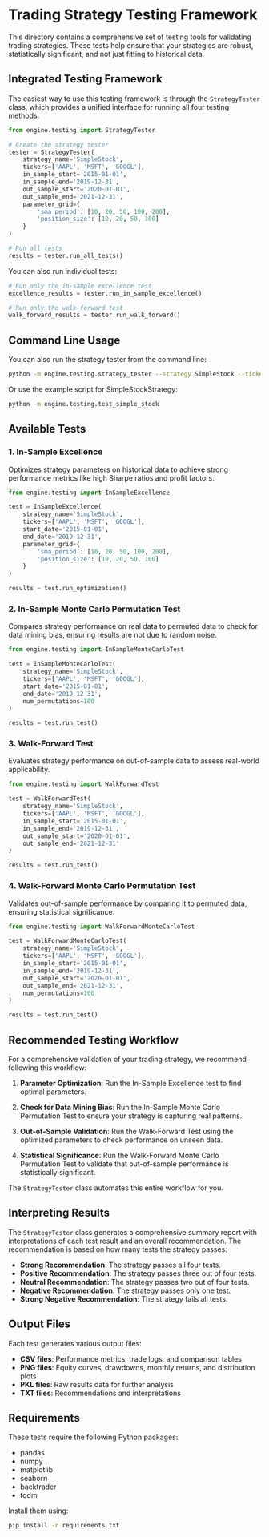 # Trading Strategy Testing Framework

This directory contains a comprehensive set of testing tools for validating trading strategies. These tests help ensure that your strategies are robust, statistically significant, and not just fitting to historical data.

## Integrated Testing Framework

The easiest way to use this testing framework is through the `StrategyTester` class, which provides a unified interface for running all four testing methods:

```python
from engine.testing import StrategyTester

# Create the strategy tester
tester = StrategyTester(
    strategy_name='SimpleStock',
    tickers=['AAPL', 'MSFT', 'GOOGL'],
    in_sample_start='2015-01-01',
    in_sample_end='2019-12-31',
    out_sample_start='2020-01-01',
    out_sample_end='2021-12-31',
    parameter_grid={
        'sma_period': [10, 20, 50, 100, 200],
        'position_size': [10, 20, 50, 100]
    }
)

# Run all tests
results = tester.run_all_tests()
```

You can also run individual tests:

```python
# Run only the in-sample excellence test
excellence_results = tester.run_in_sample_excellence()

# Run only the walk-forward test
walk_forward_results = tester.run_walk_forward()
```

## Command Line Usage

You can also run the strategy tester from the command line:

```bash
python -m engine.testing.strategy_tester --strategy SimpleStock --tickers AAPL MSFT GOOGL --param_grid '{"sma_period": [10, 20, 50, 100, 200], "position_size": [10, 20, 50, 100]}'
```

Or use the example script for SimpleStockStrategy:

```bash
python -m engine.testing.test_simple_stock
```

## Available Tests

### 1. In-Sample Excellence

Optimizes strategy parameters on historical data to achieve strong performance metrics like high Sharpe ratios and profit factors.

```python
from engine.testing import InSampleExcellence

test = InSampleExcellence(
    strategy_name='SimpleStock',
    tickers=['AAPL', 'MSFT', 'GOOGL'],
    start_date='2015-01-01',
    end_date='2019-12-31',
    parameter_grid={
        'sma_period': [10, 20, 50, 100, 200],
        'position_size': [10, 20, 50, 100]
    }
)

results = test.run_optimization()
```

### 2. In-Sample Monte Carlo Permutation Test

Compares strategy performance on real data to permuted data to check for data mining bias, ensuring results are not due to random noise.

```python
from engine.testing import InSampleMonteCarloTest

test = InSampleMonteCarloTest(
    strategy_name='SimpleStock',
    tickers=['AAPL', 'MSFT', 'GOOGL'],
    start_date='2015-01-01',
    end_date='2019-12-31',
    num_permutations=100
)

results = test.run_test()
```

### 3. Walk-Forward Test

Evaluates strategy performance on out-of-sample data to assess real-world applicability.

```python
from engine.testing import WalkForwardTest

test = WalkForwardTest(
    strategy_name='SimpleStock',
    tickers=['AAPL', 'MSFT', 'GOOGL'],
    in_sample_start='2015-01-01',
    in_sample_end='2019-12-31',
    out_sample_start='2020-01-01',
    out_sample_end='2021-12-31'
)

results = test.run_test()
```

### 4. Walk-Forward Monte Carlo Permutation Test

Validates out-of-sample performance by comparing it to permuted data, ensuring statistical significance.

```python
from engine.testing import WalkForwardMonteCarloTest

test = WalkForwardMonteCarloTest(
    strategy_name='SimpleStock',
    tickers=['AAPL', 'MSFT', 'GOOGL'],
    in_sample_start='2015-01-01',
    in_sample_end='2019-12-31',
    out_sample_start='2020-01-01',
    out_sample_end='2021-12-31',
    num_permutations=100
)

results = test.run_test()
```

## Recommended Testing Workflow

For a comprehensive validation of your trading strategy, we recommend following this workflow:

1. **Parameter Optimization**: Run the In-Sample Excellence test to find optimal parameters.
   
2. **Check for Data Mining Bias**: Run the In-Sample Monte Carlo Permutation Test to ensure your strategy is capturing real patterns.
   
3. **Out-of-Sample Validation**: Run the Walk-Forward Test using the optimized parameters to check performance on unseen data.
   
4. **Statistical Significance**: Run the Walk-Forward Monte Carlo Permutation Test to validate that out-of-sample performance is statistically significant.

The `StrategyTester` class automates this entire workflow for you.

## Interpreting Results

The `StrategyTester` class generates a comprehensive summary report with interpretations of each test result and an overall recommendation. The recommendation is based on how many tests the strategy passes:

- **Strong Recommendation**: The strategy passes all four tests.
- **Positive Recommendation**: The strategy passes three out of four tests.
- **Neutral Recommendation**: The strategy passes two out of four tests.
- **Negative Recommendation**: The strategy passes only one test.
- **Strong Negative Recommendation**: The strategy fails all tests.

## Output Files

Each test generates various output files:

- **CSV files**: Performance metrics, trade logs, and comparison tables
- **PNG files**: Equity curves, drawdowns, monthly returns, and distribution plots
- **PKL files**: Raw results data for further analysis
- **TXT files**: Recommendations and interpretations

## Requirements

These tests require the following Python packages:

- pandas
- numpy
- matplotlib
- seaborn
- backtrader
- tqdm

Install them using:

```bash
pip install -r requirements.txt
``` 